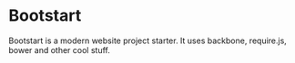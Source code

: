 # Bootstart

Bootstart is a modern website project starter. It uses backbone, require.js, bower and other cool stuff.